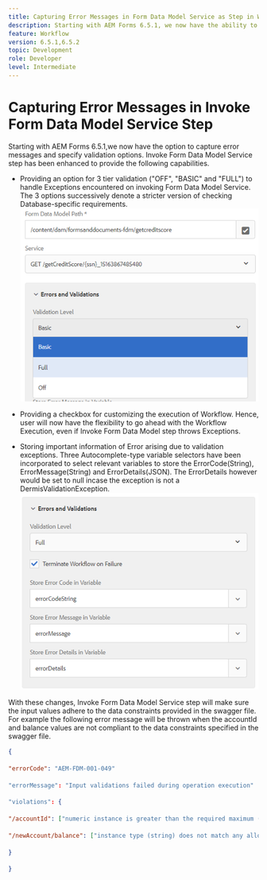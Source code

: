 ```yaml
---
title: Capturing Error Messages in Form Data Model Service as Step in Workflow
description: Starting with AEM Forms 6.5.1, we now have the ability to capture error messages generated on using invoke Form Data Model Service as a step in AEM Workflow. Workflow.
feature: Workflow
version: 6.5.1,6.5.2
topic: Development
role: Developer
level: Intermediate
---
```


# Capturing Error Messages in Invoke Form Data Model Service Step

Starting with AEM Forms 6.5.1,we now have the option to capture error messages and specify validation options. Invoke Form Data Model Service step has been enhanced to provide the following capabilities.

* Providing an option for 3 tier validation  ("OFF", "BASIC" and "FULL") to handle Exceptions encountered on invoking Form Data Model Service. The 3 options successively denote a stricter version of checking Database-specific requirements.
![validation-levels](assets/validation-level.PNG)
 
* Providing a checkbox for customizing the execution of Workflow. Hence, user will now have the flexibility to go ahead with the Workflow Execution, even if Invoke Form Data Model step throws Exceptions.

* Storing important information of Error arising due to validation exceptions. Three Autocomplete-type variable selectors have been incorporated to select relevant variables to store the ErrorCode(String), ErrorMessage(String) and ErrorDetails(JSON). The ErrorDetails however would be set to null incase the exception is not a DermisValidationException. 
![capturing error messages](assets/fdm-error-details.PNG)

With these changes, Invoke Form Data Model Service step will make sure the input values adhere to the data constraints provided in the swagger file. For example the following error message will be thrown when the accountId and balance values are not compliant to the data constraints specified in the swagger file.

```json
{

"errorCode": "AEM-FDM-001-049"

"errorMessage": "Input validations failed during operation execution"

"violations": {

"/accountId": ["numeric instance is greater than the required maximum (maximum: 20, found: 97)"],

"/newAccount/balance": ["instance type (string) does not match any allowed primitive type (allowed: [\"integer\",\"number\"])"]

}

}
``` 


